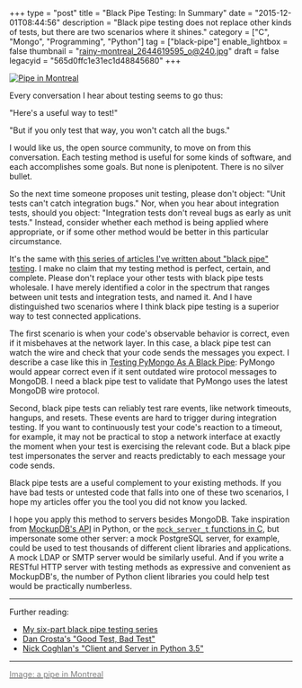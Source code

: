 +++
type = "post"
title = "Black Pipe Testing: In Summary"
date = "2015-12-01T08:44:56"
description = "Black pipe testing does not replace other kinds of tests, but there are two scenarios where it shines."
category = ["C", "Mongo", "Programming", "Python"]
tag = ["black-pipe"]
enable_lightbox = false
thumbnail = "rainy-montreal_2644619595_o@240.jpg"
draft = false
legacyid = "565d0ffc1e31ec1d48845680"
+++

<p><a href="https://www.flickr.com/photos/emptysquare/2644619595/"><img style="display:block; margin-left:auto; margin-right:auto;" src="rainy-montreal_2644619595_o.jpg" alt="Pipe in Montreal" title="Pipe in Montreal" /></a></p>
<p>Every conversation I hear about testing seems to go thus:</p>
<p>"Here's a useful way to test!"</p>
<p>"But if you only test that way, you won't catch all the bugs."</p>
<p>I would like us, the open source community, to move on from this conversation. Each testing method is useful for some kinds of software, and each accomplishes some goals. But none is plenipotent. There is no silver bullet.</p>
<p>So the next time someone proposes unit testing, please don't object: "Unit tests can't catch integration bugs." Nor, when you hear about integration tests, should you object: "Integration tests don't reveal bugs as early as unit tests." Instead, consider whether each method is being applied where appropriate, or if some other method would be better in this particular circumstance.</p>
<p>It's the same with <a href="/blog/black-pipe-testing-series/">this series of articles I've written about "black pipe" testing</a>. I make no claim that my testing method is perfect, certain, and complete. Please don't replace your other tests with black pipe tests wholesale. I have merely identified a color in the spectrum that ranges between unit tests and integration tests, and named it. And I have distinguished two scenarios where I think black pipe testing is a superior way to test connected applications.</p>
<p>The first scenario is when your code's observable behavior is correct, even if it misbehaves at the network layer. In this case, a black pipe test can watch the wire and check that your code sends the messages you expect. I describe a case like this in <a href="/blog/black-pipe-testing-pymongo/">Testing PyMongo As A Black Pipe</a>: PyMongo would appear correct even if it sent outdated wire protocol messages to MongoDB. I need a black pipe test to validate that PyMongo uses the latest MongoDB wire protocol.</p>
<p>Second, black pipe tests can reliably test rare events, like network timeouts, hangups, and resets. These events are hard to trigger during integration testing. If you want to continuously test your code's reaction to a timeout, for example, it may not be practical to stop a network interface at exactly the moment when your test is exercising the relevant code. But a black pipe test impersonates the server and reacts predictably to each message your code sends.</p>
<p>Black pipe tests are a useful complement to your existing methods. If you have bad tests or untested code that falls into one of these two scenarios, I hope my articles offer you the tool you did not know you lacked.</p>
<p>I hope you apply this method to servers besides MongoDB. Take inspiration from <a href="/blog/black-pipe-testing-pymongo/">MockupDB's API</a> in Python, or the <a href="/blog/libmongoc-black-pipe-testing-mock-server/"><code>mock_server_t</code> functions in C</a>, but impersonate some other server: a mock PostgreSQL server, for example, could be used to test thousands of different client libraries and applications. A mock LDAP or SMTP server would be similarly useful. And if you write a RESTful HTTP server with testing methods as expressive and convenient as MockupDB's, the number of Python client libraries you could help test would be practically numberless.</p>
<hr />
<p>Further reading:</p>
<ul>
<li><a href="/blog/black-pipe-testing-series/">My six-part black pipe testing series</a></li>
<li><a href="http://late.am/post/2015/04/20/good-test-bad-test.html">Dan Crosta's "Good Test, Bad Test"</a></li>
<li><a href="http://www.curiousefficiency.org/posts/2015/07/asyncio-tcp-echo-server.html">Nick Coghlan's "Client and Server in Python 3.5"</a></li>
</ul>
<hr />
<p><a href="https://www.flickr.com/photos/emptysquare/2644619595/"><span style="color:gray">Image: a pipe in Montreal</span></a></p>
